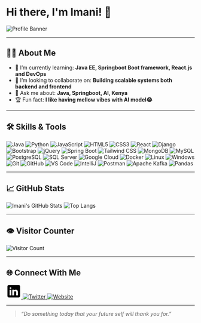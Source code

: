 # Hi there, I'm Imani! 👋

![Profile Banner](<img src="https://avatars.githubusercontent.com/u/116866976?v=4" width="100%" alt="Profile Banner"/>) <!-- Replace or remove this banner -->

---

## 🧑‍💻 About Me

- 🌱 I’m currently learning: **Java EE, Springboot Boot framework, React.js and DevOps**
- 👯 I’m looking to collaborate on: **Building scalable systems both backend and frontend**
- 💬 Ask me about: **Java, Springboot, AI, Kenya**
- 🏆 Fun fact: **I like having mellow vibes with AI model😂**

---

## 🛠️ Skills & Tools

<p align="left">
  <!-- Languages -->
  <img src="https://cdn.jsdelivr.net/gh/devicons/devicon/icons/java/java-original.svg" width="40" height="40" alt="Java"/>
  <img src="https://cdn.jsdelivr.net/gh/devicons/devicon/icons/python/python-original.svg" width="40" height="40" alt="Python"/>
  <img src="https://cdn.jsdelivr.net/gh/devicons/devicon/icons/javascript/javascript-original.svg" width="40" height="40" alt="JavaScript"/>
  <img src="https://cdn.jsdelivr.net/gh/devicons/devicon/icons/html5/html5-original.svg" width="40" height="40" alt="HTML5"/>
  <img src="https://cdn.jsdelivr.net/gh/devicons/devicon/icons/css3/css3-original.svg" width="40" height="40" alt="CSS3"/>
  
  <!-- Frameworks / Libraries -->
  <img src="https://cdn.jsdelivr.net/gh/devicons/devicon/icons/react/react-original.svg" width="40" height="40" alt="React"/>
  <img src="https://cdn.jsdelivr.net/gh/devicons/devicon/icons/django/django-plain.svg" width="40" height="40" alt="Django"/>
  <img src="https://cdn.jsdelivr.net/gh/devicons/devicon/icons/bootstrap/bootstrap-original.svg" width="40" height="40" alt="Bootstrap"/>
  <img src="https://cdn.jsdelivr.net/gh/devicons/devicon/icons/jquery/jquery-original.svg" width="40" height="40" alt="jQuery"/>
  <img src="https://cdn.jsdelivr.net/gh/devicons/devicon/icons/spring/spring-original.svg" width="40" height="40" alt="Spring Boot"/>
  <img src="https://www.vectorlogo.zone/logos/tailwindcss/tailwindcss-icon.svg" width="40" height="40" alt="Tailwind CSS"/>
  
  <!-- Databases -->
  <img src="https://cdn.jsdelivr.net/gh/devicons/devicon/icons/mongodb/mongodb-original.svg" width="40" height="40" alt="MongoDB"/>
  <img src="https://cdn.jsdelivr.net/gh/devicons/devicon/icons/mysql/mysql-original.svg" width="40" height="40" alt="MySQL"/>
  <img src="https://cdn.jsdelivr.net/gh/devicons/devicon/icons/postgresql/postgresql-original.svg" width="40" height="40" alt="PostgreSQL"/>
  <img src="https://img.icons8.com/color/48/000000/sql.png" width="40" height="40" alt="SQL Server"/>
  
  <!-- Cloud / DevOps -->
  <img src="https://cdn.jsdelivr.net/gh/devicons/devicon/icons/googlecloud/googlecloud-original.svg" width="40" height="40" alt="Google Cloud"/>
  <img src="https://cdn.jsdelivr.net/gh/devicons/devicon/icons/docker/docker-original.svg" width="40" height="40" alt="Docker"/>
  <img src="https://cdn.jsdelivr.net/gh/devicons/devicon/icons/linux/linux-original.svg" width="40" height="40" alt="Linux"/>
  <img src="https://cdn.jsdelivr.net/gh/devicons/devicon/icons/windows8/windows8-original.svg" width="40" height="40" alt="Windows"/>
  <img src="https://cdn.jsdelivr.net/gh/devicons/devicon/icons/git/git-original.svg" width="40" height="40" alt="Git"/>
  <img src="https://cdn.jsdelivr.net/gh/devicons/devicon/icons/github/github-original.svg" width="40" height="40" alt="GitHub"/>
  
  <!-- Tools -->
  <img src="https://cdn.jsdelivr.net/gh/devicons/devicon/icons/vscode/vscode-original.svg" width="40" height="40" alt="VS Code"/>
  <img src="https://cdn.jsdelivr.net/gh/devicons/devicon/icons/intellij/intellij-original.svg" width="40" height="40" alt="IntelliJ"/>
  <img src="https://img.icons8.com/color/48/000000/postman-api.png" width="40" height="40" alt="Postman"/>
  <img src="https://cdn.jsdelivr.net/gh/devicons/devicon/icons/apachekafka/apachekafka-original.svg" width="40" height="40" alt="Apache Kafka"/>
  <img src="https://cdn.jsdelivr.net/gh/devicons/devicon/icons/pandas/pandas-original.svg" width="40" height="40" alt="Pandas"/>
</p>

---

## 📈 GitHub Stats

![Imani's GitHub Stats](https://github-readme-stats.vercel.app/api?username=imani-prog&show_icons=true&theme=radical)
![Top Langs](https://github-readme-stats.vercel.app/api/top-langs/?username=imani-prog&layout=compact&theme=radical)

---

## 👁️ Visitor Counter

![Visitor Count](https://komarev.com/ghpvc/?username=imani-prog&style=for-the-badge&color=blue)

---

## 🌐 Connect With Me

<p align="left">
  <a href="https://linkedin.com/in/your-profile" target="_blank">
    <img src="https://raw.githubusercontent.com/simple-icons/simple-icons/develop/icons/linkedin.svg" width="40" height="40" alt="LinkedIn" style="animation: shake 1s infinite alternate;"/>
  </a>
  <a href="https://twitter.com/your-profile" target="_blank">
    <img src="https://raw.githubusercontent.com/simple-icons/simple-icons/develop/icons/twitter.svg" width="40" height="40" alt="Twitter" style="animation: shake 1s infinite alternate;"/>
  </a>
  <a href="https://yourwebsite.com" target="_blank">
    <img src="https://raw.githubusercontent.com/simple-icons/simple-icons/develop/icons/internetexplorer.svg" width="40" height="40" alt="Website" style="animation: shake 1s infinite alternate;"/>
  </a>
</p>

---

> _“Do something today that your future self will thank you for.”_

<!-- Optional: Add a custom SVG animation or GIF at the bottom for extra flair! -->
